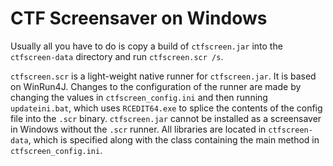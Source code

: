 CTF Screensaver on Windows
====================
Usually all you have to do is copy a build of `ctfscreen.jar` into the `ctfscreen-data` directory and run `ctfscreen.scr /s`. 

`ctfscreen.scr` is a light-weight native runner for `ctfscreen.jar`. It is based on WinRun4J. Changes to the configuration of the runner are made by changing the values in `ctfscreen_config.ini` and then running `updateini.bat`, which uses `RCEDIT64.exe` to splice the contents of the config file into the `.scr` binary. `ctfscreen.jar` cannot be installed as a screensaver in Windows without the `.scr` runner. All libraries are located in `ctfscreen-data`, which is specified along with the class containing the main method in `ctfscreen_config.ini`. 
